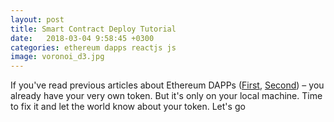 ```yaml
---
layout: post
title: Smart Contract Deploy Tutorial
date:   2018-03-04 9:58:45 +0300
categories: ethereum dapps reactjs js
image: voronoi_d3.jpg
---
```


If you've read previous articles about Ethereum DAPPs ([First](http://maksimivanov.com/posts/ethereum-react-dapp-tutorial), [Second](http://maksimivanov.com/posts/ethereum-react-dapp-tutorial-part-2)) – you already have your very own token. But it's only on your local machine. Time to fix it and let the world know about your token. Let's go
